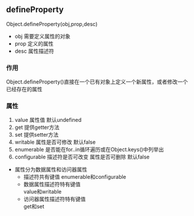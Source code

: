 ## defineProperty
Object.defineProperty(obj,prop,desc)
+ obj 需要定义属性的对象
+ prop 定义的属性
+ desc 属性描述符
### 作用
Object.defineProperty()直接在一个已有对象上定义一个新属性，或者修改一个已经存在的属性  
### 属性
1. value 属性值 默认undefined
2. get 提供getter方法
3. set 提供setter方法
4. writable 属性是否可修改 默认false
5. enumerable 是否能在for..in循环遍历或在Object.keys()中列举出
6. configurable 描述符是否可改变 属性是否可删除 默认false
+ 属性分为数据属性和访问器属性
    - 描述符共有键值
        enumerable和configurable  
    - 数据属性描述符特有键值  
        value和writable  
    - 访问器属性描述符特有键值  
        get和set  